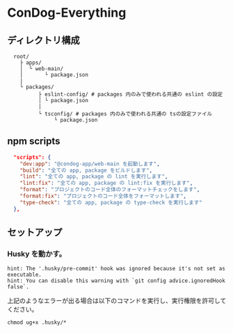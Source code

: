 # ConDog-Everything

## ディレクトリ構成

```
  root/
    ├ apps/
    │  └ web-main/
    │       └ package.json
    |
    └ packages/
          ├ eslint-config/ # packages 内のみで使われる共通の eslint の設定
          │ └ package.json
          |
          └ tsconfig/ # packages 内のみで使われる共通の tsの設定ファイル
               └ package.json
```

## npm scripts

```json
  "scripts": {
    "dev:app": "@condog-app/web-main を起動します",
    "build": "全ての app, package をビルドします",
    "lint": "全ての app, package の lint を実行します",
    "lint:fix": "全ての app, package の lint:fix を実行します",
    "format": "プロジェクトのコード全体のフォーマットチェックをします",
    "format:fix": "プロジェクトのコード全体をフォーマットします",
    "type-check": "全ての app, package の type-check を実行します"
  },
```

## セットアップ

### Husky を動かす。

```
hint: The '.husky/pre-commit' hook was ignored because it's not set as executable.
hint: You can disable this warning with `git config advice.ignoredHook false`.
```

上記のようなエラーが出る場合は以下のコマンドを実行し、実行権限を許可してください。

```
chmod ug+x .husky/*
```
